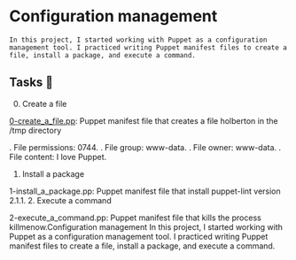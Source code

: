 # Configuration management
	In this project, I started working with Puppet as a configuration management tool. I practiced writing Puppet manifest files to create a file, install a package, and execute a command.

## Tasks 📃
0. Create a file

[0-create_a_file.pp](https://intranet.alxswe.com/projects/292): Puppet manifest file that creates a file holberton in the /tmp directory

. File permissions: 0744.
. File group: www-data.
. File owner: www-data.
. File content: I love Puppet.
1. Install a package

1-install_a_package.pp: Puppet manifest file that install puppet-lint version 2.1.1.
2. Execute a command

2-execute_a_command.pp: Puppet manifest file that kills the process killmenow.Configuration management
In this project, I started working with Puppet as a configuration management tool. I practiced writing Puppet manifest files to create a file, install a package, and execute a command.
